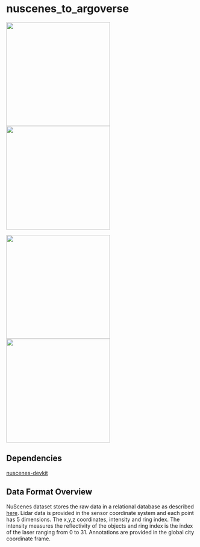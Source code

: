 # nuscenes_to_argoverse

<p align="left">
  <img src="https://user-images.githubusercontent.com/15787503/96957491-c79e7f00-14c8-11eb-8eaf-32c2b01f4124.gif" height="275">
  <img src="https://user-images.githubusercontent.com/15787503/96957715-63c88600-14c9-11eb-9476-8469c4b2fe17.gif" height="275">
</p>
<p align="left">
  <img src="https://user-images.githubusercontent.com/15787503/96957958-11d43000-14ca-11eb-9b25-e58798d5f318.gif" height="275">
  <img src="https://user-images.githubusercontent.com/15787503/96958977-f585c280-14cc-11eb-8f38-1853e30bd1de.gif" height="275">
</p>

## Dependencies

[nuscenes-devkit](https://github.com/nutonomy/nuscenes-devkit/blob/bccad8f0ee19afd963f41ae36133ae05516a7ed3/docs/installation.md)

## Data Format Overview
NuScenes dataset stores the raw data in a relational database as described [here](https://github.com/nutonomy/nuscenes-devkit/blob/bccad8f0ee19afd963f41ae36133ae05516a7ed3/docs/schema_nuscenes.md).
Lidar data is provided in the sensor coordinate system and each point has 5 dimensions. The x,y,z coordinates, intensity and ring index. The intensity measures the reflectivity of the objects and ring index is the index of the laser ranging from 0 to 31.
Annotations are provided in the global city coordinate frame.